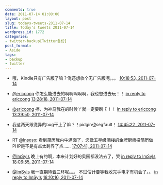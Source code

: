 ```yaml
---
comments: true
date: 2011-07-14 01:00:00
layout: post
slug: todays-tweets-2011-07-14
title: Today's tweets 2011-07-14
wordpress_id: 1772
categories:
- twitter-backup[Twitter备份]
post_format:
- Aside
tags:
- backup
- twitter
---
```





  * 哦，Kindle只有广告版了嘛？俺还想收个无广告版呢。。。 [10:18:53, 2011-07-14](http://twitter.com/gfrog/statuses/91330795561697281)





  * [@ericcong](http://twitter.com/ericcong) 你怎么能进去的啊啊啊啊啊，我也想进去玩！！ [in reply to ericcong](http://twitter.com/ericcong/statuses/91377298657394688) [13:28:18, 2011-07-14](http://twitter.com/gfrog/statuses/91378463465943040)





  * [@ericcong](http://twitter.com/ericcong) 擦，为神马我在的时候丫就一定要刷卡！！ [in reply to ericcong](http://twitter.com/ericcong/statuses/91379175243517952) [13:39:50, 2011-07-14](http://twitter.com/gfrog/statuses/91381367329394688)





  * 我这两天跟诡异的bug干上了嘛？！pidgin也segfault！ [14:45:22, 2011-07-14](http://twitter.com/gfrog/statuses/91397858854584320)





  * RT [@lnsoso](http://twitter.com/lnsoso): 看到简历我内牛满面了，您做五星级酒楼的金牌厨师投简历做PHP是不是有点太跨界了点…… [17:07:41, 2011-07-14](http://twitter.com/gfrog/statuses/91433676084228096)





  * [@ImSyls](http://twitter.com/ImSyls) 晚上有约啊，本来计划好的奥园都没法去了，哭 [in reply to ImSyls](http://twitter.com/ImSyls/statuses/91447802575597568) [18:06:55, 2011-07-14](http://twitter.com/gfrog/statuses/91448581524963329)





  * [@ImSyls](http://twitter.com/ImSyls) 我一直期待着三环呢。。。 不过估计要等我收完手电才有机会了。。 [in reply to ImSyls](http://twitter.com/ImSyls/statuses/91448825289506816) [18:10:16, 2011-07-14](http://twitter.com/gfrog/statuses/91449423707639808)




